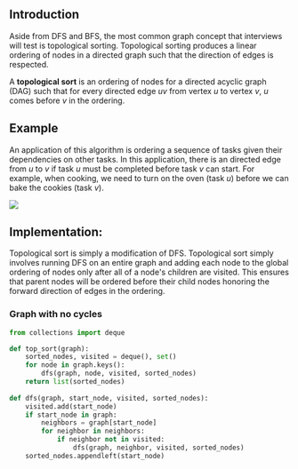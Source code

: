 ## Introduction
Aside from DFS and BFS, the most common graph concept that interviews will test is topological sorting. Topological sorting produces a linear ordering of nodes in a directed graph such that the direction of edges is respected. 

A **topological sort** is an ordering of nodes for a directed acyclic graph (DAG) such that for every directed edge _uv_ from vertex _u_ to vertex _v_, _u_ comes before _v_ in the ordering.

## Example
An application of this algorithm is ordering a sequence of tasks given their dependencies on other tasks. In this application, there is an directed edge from _u_ to _v_ if task _u_ must be completed before task _v_ can start. For example, when cooking, we need to turn on the oven (task _u_) before we can bake the cookies (task _v_).

<img src="https://i.imgur.com/Q3MA6dZ.png"/>

## Implementation:
Topological sort is simply a modification of DFS. Topological sort simply involves running DFS on an entire graph and adding each node to the global ordering of nodes only after all of a node's children are visited. This ensures that parent nodes will be ordered before their child nodes honoring the forward direction of edges in the ordering.

### Graph with no cycles
```python
from collections import deque

def top_sort(graph):
    sorted_nodes, visited = deque(), set()
    for node in graph.keys():
        dfs(graph, node, visited, sorted_nodes)
    return list(sorted_nodes)
 
def dfs(graph, start_node, visited, sorted_nodes):
    visited.add(start_node)
    if start_node in graph:
        neighbors = graph[start_node]
        for neighbor in neighbors:
            if neighbor not in visited:
                dfs(graph, neighbor, visited, sorted_nodes)
    sorted_nodes.appendleft(start_node)
```